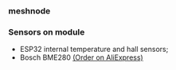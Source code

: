 ### meshnode

### Sensors on module

- ESP32 internal temperature and hall sensors;
- Bosch BME280 [(Order on AliExpress)](https://www.aliexpress.com/item/High-Accuracy-3In1-BME280-Digital-Sensor-Temperature-Humidity-Barometric-Pressure-Sensor-Module-GY-BME280-I2C-SPI/32817230797.html)
